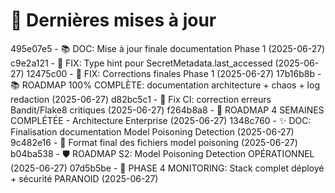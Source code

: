 # 🔄 Dernières mises à jour
495e07e5 - 📚 DOC: Mise à jour finale documentation Phase 1 (2025-06-27)
c9e2a121 - 🔧 FIX: Type hint pour SecretMetadata.last_accessed (2025-06-27)
12475c00 - 🔧 FIX: Corrections finales Phase 1 (2025-06-27)
17b16b8b - 📚 ROADMAP 100% COMPLÈTE: documentation architecture + chaos + log redaction (2025-06-27)
d82bc5c1 - 🐛 Fix CI: correction erreurs Bandit/Flake8 critiques (2025-06-27)
f264b8a8 - 🚀 ROADMAP 4 SEMAINES COMPLÉTÉE - Architecture Enterprise (2025-06-27)
1348c760 - ✨ DOC: Finalisation documentation Model Poisoning Detection (2025-06-27)
9c482e16 - 🔧 Format final des fichiers model poisoning (2025-06-27)
b04ba538 - 🛡️ ROADMAP S2: Model Poisoning Detection OPÉRATIONNEL (2025-06-27)
07d5b5be - 🎉 PHASE 4 MONITORING: Stack complet déployé + sécurité PARANOID (2025-06-27)
